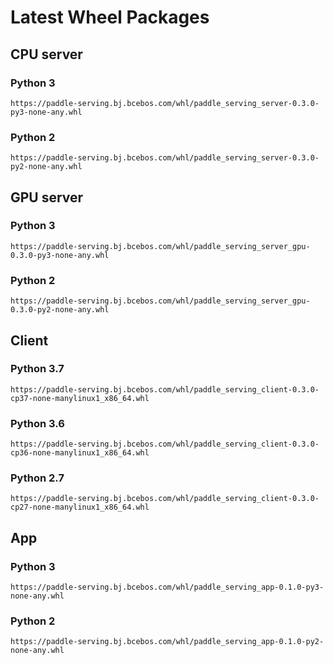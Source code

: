 # Latest Wheel Packages

## CPU server
### Python 3
```
https://paddle-serving.bj.bcebos.com/whl/paddle_serving_server-0.3.0-py3-none-any.whl
```

### Python 2
```
https://paddle-serving.bj.bcebos.com/whl/paddle_serving_server-0.3.0-py2-none-any.whl
```

## GPU server
### Python 3
```
https://paddle-serving.bj.bcebos.com/whl/paddle_serving_server_gpu-0.3.0-py3-none-any.whl
```
### Python 2
```
https://paddle-serving.bj.bcebos.com/whl/paddle_serving_server_gpu-0.3.0-py2-none-any.whl
```

## Client
### Python 3.7
```
https://paddle-serving.bj.bcebos.com/whl/paddle_serving_client-0.3.0-cp37-none-manylinux1_x86_64.whl
```
### Python 3.6
```
https://paddle-serving.bj.bcebos.com/whl/paddle_serving_client-0.3.0-cp36-none-manylinux1_x86_64.whl
```
### Python 2.7
```
https://paddle-serving.bj.bcebos.com/whl/paddle_serving_client-0.3.0-cp27-none-manylinux1_x86_64.whl
```

## App
### Python 3
```
https://paddle-serving.bj.bcebos.com/whl/paddle_serving_app-0.1.0-py3-none-any.whl
```

### Python 2
```
https://paddle-serving.bj.bcebos.com/whl/paddle_serving_app-0.1.0-py2-none-any.whl
```
